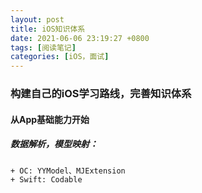 ```yaml
---
layout: post
title: iOS知识体系
date: 2021-06-06 23:19:27 +0800
tags: [阅读笔记]
categories: [iOS，面试]
---
```


### 构建自己的iOS学习路线，完善知识体系

#### 从App基础能力开始

##### 数据解析，模型映射：
    + OC: YYModel、MJExtension
    + Swift: Codable
